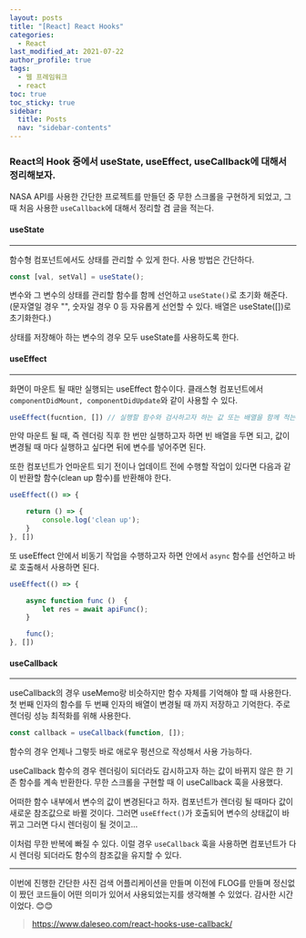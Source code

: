 ```yaml
---
layout: posts
title: "[React] React Hooks"
categories:
  - React
last_modified_at: 2021-07-22
author_profile: true
tags:
  - 웹 프레임워크
  - react
toc: true
toc_sticky: true
sidebar:
  title: Posts
  nav: "sidebar-contents"
---
```


### React의 Hook 중에서 useState, useEffect, useCallback에 대해서 정리해보자.

NASA API를 사용한 간단한 프로젝트를 만들던 중 무한 스크롤을 구현하게 되었고, 그 때 처음 사용한 ```useCallback```에 대해서 정리할 겸 글을 적는다.


#### useState

----

함수형 컴포넌트에서도 상태를 관리할 수 있게 한다. 사용 방법은 간단하다.

```javascript
const [val, setVal] = useState();
```

변수와 그 변수의 상태를 관리할 함수를 함께 선언하고 ```useState()```로 초기화 해준다. (문자열일 경우 "", 숫자일 경우 0 등 자유롭게 선언할 수 있다. 배열은 useState([])로 초기화한다.)

상태를 저장해아 하는 변수의 경우 모두 useState를 사용하도록 한다.


#### useEffect

---

화면이 마운트 될 때만 실행되는 useEffect 함수이다. 클래스형 컴포넌트에서 ```componentDidMount, componentDidUpdate```와 같이 사용할 수 있다.

```javascript
useEffect(fucntion, []) // 실행할 함수와 검사하고자 하는 값 또는 배열을 함께 적는다.
```
만약 마운트 될 때, 즉 렌더링 직후 한 번만 실행하고자 하면 빈 배열을 두면 되고, 값이 변경될 때 마다 실행하고 싶다면 뒤에 변수를 넣어주면 된다. 

또한 컴포넌트가 언마운트 되기 전이나 업데이트 전에 수행할 작업이 있다면 다음과 같이 반환할 함수(clean up 함수)를 반환해야 한다.

```javascript
useEffect(() => {

    return () => {
        console.log('clean up');
    }
}, [])
```

또 useEffect 안에서 비동기 작업을 수행하고자 하면 안에서 ```async``` 함수를 선언하고 바로 호출해서 사용하면 된다.

```javascript
useEffect(() => {

    async function func ()  {
        let res = await apiFunc();
    }

    func();
}, [])
```

#### useCallback

---

useCallback의 경우 useMemo랑 비슷하지만 함수 자체를 기억해야 할 때 사용한다. 첫 번째 인자의 함수를 두 번째 인자의 배열이 변경될 때 까지 저장하고 기억한다. 주로 렌더링 성능 최적화를 위해 사용한다.

```javascript
const callback = useCallback(function, []);
```

함수의 경우 언제나 그렇듯 바로 애로우 펑션으로 작성해서 사용 가능하다.

useCallback 함수의 경우 렌더링이 되더라도 감시하고자 하는 값이 바뀌지 않은 한 기존 함수를 계속 반환한다. 무한 스크롤을 구현할 때 이 useCallback 훅을 사용했다. 

어떠한 함수 내부에서 변수의 값이 변경된다고 하자. 컴포넌트가 렌더링 될 때마다 값이 새로운 참조값으로 바뀔 것이다. 그러면 ```useEffect()```가 호출되어 변수의 상태값이 바뀌고 그러면 다시 렌더링이 될 것이고... 

이처럼 무한 반복에 빠질 수 있다. 이럴 경우 ```useCallback``` 훅을 사용하면 컴포넌트가 다시 렌더링 되더라도 함수의 참조값을 유지할 수 있다.

------

이번에 진행한 간단한 사진 검색 어플리케이션을 만들며 이전에 FLOG를 만들며 정신없이 짰던 코드들이 어떤 의미가 있어서 사용되었는지를 생각해볼 수 있었다. 감사한 시간이었다. 😊😊


> https://www.daleseo.com/react-hooks-use-callback/
